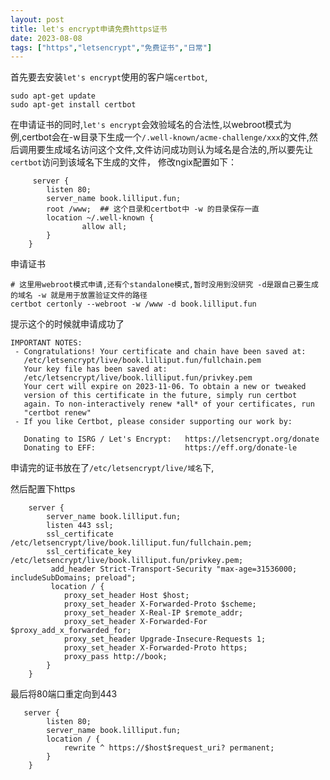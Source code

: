 ```yaml
---
layout: post
title: let's encrypt申请免费https证书
date: 2023-08-08
tags: ["https","letsencrypt","免费证书","日常"]
---
```


首先要去安装`let's encrypt`使用的客户端`certbot`,

    sudo apt-get update
    sudo apt-get install certbot
<!--more-->

在申请证书的同时,`let's encrypt`会效验域名的合法性,以webroot模式为例,certbot会在-w目录下生成一个`/.well-known/acme-challenge/xxx`的文件,然后调用要生成域名访问这个文件,文件访问成功则认为域名是合法的,所以要先让`certbot`访问到该域名下生成的文件，
修改ngix配置如下：

         server {
            listen 80;
            server_name book.lilliput.fun;
            root /www;  ## 这个目录和certbot中 -w 的目录保存一直
            location ~/.well-known {
                    allow all;
            }
        }

申请证书

    # 这里用webroot模式申请,还有个standalone模式,暂时没用到没研究 -d是跟自己要生成的域名 -w 就是用于放置验证文件的路径
    certbot certonly --webroot -w /www -d book.lilliput.fun

提示这个的时候就申请成功了

    IMPORTANT NOTES:
     - Congratulations! Your certificate and chain have been saved at:
       /etc/letsencrypt/live/book.lilliput.fun/fullchain.pem
       Your key file has been saved at:
       /etc/letsencrypt/live/book.lilliput.fun/privkey.pem
       Your cert will expire on 2023-11-06. To obtain a new or tweaked
       version of this certificate in the future, simply run certbot
       again. To non-interactively renew *all* of your certificates, run
       "certbot renew"
     - If you like Certbot, please consider supporting our work by:

       Donating to ISRG / Let's Encrypt:   https://letsencrypt.org/donate
       Donating to EFF:                    https://eff.org/donate-le

申请完的证书放在了`/etc/letsencrypt/live/域名`下,

然后配置下https

        server {
            server_name book.lilliput.fun;
            listen 443 ssl;
            ssl_certificate /etc/letsencrypt/live/book.lilliput.fun/fullchain.pem;
            ssl_certificate_key /etc/letsencrypt/live/book.lilliput.fun/privkey.pem;
             add_header Strict-Transport-Security "max-age=31536000; includeSubDomains; preload";
             location / {
                proxy_set_header Host $host;
                proxy_set_header X-Forwarded-Proto $scheme;
                proxy_set_header X-Real-IP $remote_addr;
                proxy_set_header X-Forwarded-For $proxy_add_x_forwarded_for;
                proxy_set_header Upgrade-Insecure-Requests 1;
                proxy_set_header X-Forwarded-Proto https;
                proxy_pass http://book;
            }
        }

最后将80端口重定向到443

       server {
            listen 80;
            server_name book.lilliput.fun;
            location / {
                rewrite ^ https://$host$request_uri? permanent;
            }
        }